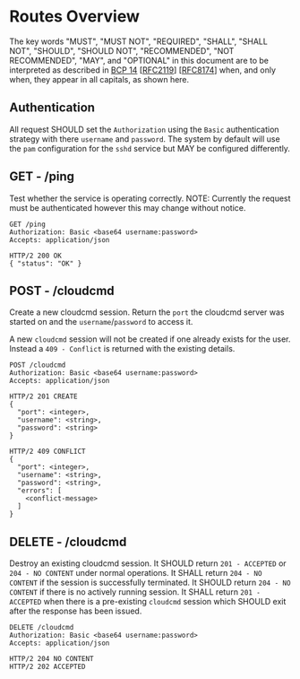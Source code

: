 # Routes Overview

The key words "MUST", "MUST NOT", "REQUIRED", "SHALL", "SHALL NOT", "SHOULD", "SHOULD NOT", "RECOMMENDED", "NOT RECOMMENDED", "MAY", and "OPTIONAL" in this document are to be interpreted as described in [BCP 14](https://tools.ietf.org/html/bcp14) [[RFC2119](https://tools.ietf.org/html/rfc2119)] [[RFC8174](https://tools.ietf.org/html/rfc8174)] when, and only when, they appear in all capitals, as shown here.

## Authentication

All request SHOULD set the `Authorization` using the `Basic` authentication strategy with there `username` and `password`. The system by default will use the `pam` configuration for the `sshd` service but MAY be configured differently.

## GET - /ping

Test whether the service is operating correctly.
NOTE: Currently the request must be authenticated however this may change without notice.

```
GET /ping
Authorization: Basic <base64 username:password>
Accepts: application/json

HTTP/2 200 OK
{ "status": "OK" }
```

## POST - /cloudcmd

Create a new cloudcmd session. Return the `port` the cloudcmd server was started on and the `username`/`password` to access it.

A new `cloudcmd` session will not be created if one already exists for the user. Instead a `409 - Conflict` is returned with the existing details.

```
POST /cloudcmd
Authorization: Basic <base64 username:password>
Accepts: application/json

HTTP/2 201 CREATE
{
  "port": <integer>,
  "username": <string>,
  "password": <string>
}

HTTP/2 409 CONFLICT
{
  "port": <integer>,
  "username": <string>,
  "password": <string>,
  "errors": [
    <conflict-message>
  ]
}
```

## DELETE - /cloudcmd

Destroy an existing cloudcmd session. It SHOULD return `201 - ACCEPTED` or `204 - NO CONTENT` under normal operations. It SHALL return `204 - NO CONTENT` if the session is successfully terminated. It SHOULD return `204 - NO CONTENT` if there is no actively running session. It SHALL return `201 - ACCEPTED` when there is a pre-existing `cloudcmd` session which SHOULD exit after the response has been issued.

```
DELETE /cloudcmd
Authorization: Basic <base64 username:password>
Accepts: application/json

HTTP/2 204 NO CONTENT
HTTP/2 202 ACCEPTED
```
